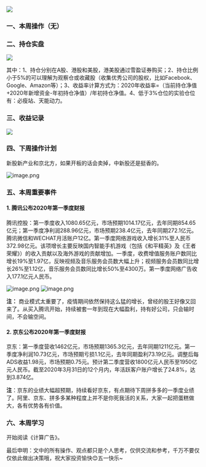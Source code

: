 
![](https://imgkr.cn-bj.ufileos.com/2cb5f279-ae2d-4e70-9b5c-1ae37fa97536.png)

### 一、本周操作（无）

### 二、持仓实盘

![](https://imgkr.cn-bj.ufileos.com/c6b9b4bd-6b86-4dd6-9871-88118adb9098.png)

其中：1、持仓分别在A股、港股和美股，港美股通过雪盈证券购买；2、持仓比例小于5%的可以理解为观察仓或收藏股（收集优秀公司的股权，比如Facebook、Google、Amazon等）；3、收益率计算方式为：2020年收益率=（当前持仓净值+2020年新增资金-年初持仓净值）/年初持仓净值。4、低于3%仓位的实验仓位有：必瘦站、天能动力。

### 三、收益记录

![](https://imgkr.cn-bj.ufileos.com/a45d2c94-d8e4-44f8-bc2f-2941ea154f68.png)

### 四、下周操作计划

新股新产业和京北方，如果开板的话会卖掉，中新股还是挺香的。  

![image.png](https://cdn.nlark.com/yuque/0/2020/png/116289/1589626264369-7ddbb7ef-8b55-4aa5-bcf1-5a171b5d7009.png?x-oss-process=image%2Fresize%2Cw_1500 "image.png")

### 五、本周重要事件

#### 1. 腾讯公布2020年第一季度财报

腾讯控股：第一季度收入1080.65亿元，市场预期1014.17亿元，去年同期854.65亿元；第一季度净利润288.96亿元，市场预期238.4亿元，去年同期272.1亿元。腾讯微信和WECHAT月活账户12亿。第一季度网络游戏收入增长31%至人民币372.98亿元。该项增长主要反映国内智能手机游戏（包括《和平精英》及《王者荣耀》）的收入贡献以及海外游戏的贡献增加。一季度，收费增值服务账户数同比增长19%至1.97亿，反映视频及音乐服务会员数大幅上升；视频服务会员数同比增长26%至1.12亿，音乐服务会员数同比增长50%至4300万。第一季度网络广告收入177.1亿元人民币。

![](https://cdn.nlark.com/yuque/0/2020/png/116289/1589626652091-2529d6eb-dbef-43a2-84e1-6daa4431edcd.png "image.png")
![](https://cdn.nlark.com/yuque/0/2020/png/116289/1589626659443-d2dc9b0c-12aa-4401-a6cd-602df6fc1ae9.png "image.png")
  
**注：** 商业模式太重要了，疫情期间依然保持这么猛的增长，曾经的股王好像又回来了。从买入腾讯开始，持续被套一年到现在大幅盈利，持有好公司，只会输时间，不会输空间。

#### 2. 京东公布2020年第一季度财报

京东：第一季度营收1462亿元，市场预期1365.3亿元，去年同期1211亿元。第一季度净利润10.73亿元，市场预期亏损1.1亿元，去年同期盈利73.19亿元。调整后每ADS收益1.98元，市场预期0.75元。预计第二季度营收1800亿元人民币至1950亿元人民币。截至2020年3月31日的12个月内，年活跃客户账户增长了24.8%，达到3.874亿。

**注**：京东的业绩大幅超预期，持续看好京东，有点期待下周拼多多的一季度业绩了。阿里、京东、拼多多某种程度上并不是你死我活的关系，大家一起把蛋糕做大，各有优势各有价值。

### 六、本周学习

开始阅读《计算广告》。

最后申明：文中的所有操作、观点都只是个人思考，仅供交流和参考，千万不要仅仅依此做出决策哦，祝大家投资愉快😊五一快乐~